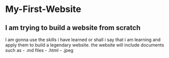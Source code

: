 # My-First-Website

## I am trying to build a website from scratch

I am gonna use the skills i have learned or shall i say that i am learning and apply them to build a legendary website.
the website will include documents such as 
                                        - .md files
                                        - .html
                                        - .jpeg

